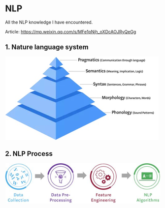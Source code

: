 # NLP
All the NLP knowledge I have encountered.

Article: https://mp.weixin.qq.com/s/MFe1pNjh_oXDcAOJRyQeGg
## 1. Nature language system  
![Nature Language System](https://github.com/Amory0709/NLP/blob/master/2982c36d09a174f94a9b745ab2af6a5.jpg)

## 2. NLP Process  
![Process](https://github.com/Amory0709/NLP/blob/master/WeChat%20Image_20190711105553.jpg)

